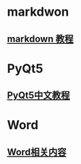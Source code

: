 # markdwon
##  [markdown 教程](https://markdown.com.cn/basic-syntax/)
# PyQt5
## [PyQt5中文教程](https://www.bookstack.cn/read/PyQt5-Chinese-tutoral/hello_world.md)
# Word
## [Word相关内容]()
